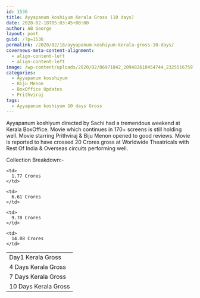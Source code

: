 ```yaml
---
id: 1536
title: Ayyapanum koshiyum Kerala Gross (10 days)
date: 2020-02-18T05:03:45+00:00
author: AB George
layout: post
guid: /?p=1536
permalink: /2020/02/18/ayyapanum-koshiyum-kerala-gross-10-days/
covernews-meta-content-alignment:
  - align-content-left
  - align-content-left
image: /wp-content/uploads/2020/02/86971842_209482610454744_2325516759748050944_o.jpg
categories:
  - Ayyapanum kosshiyum
  - Biju Menon
  - BoxOffice Updates
  - Prithviraj
tags:
  - Ayyapanum koshiyum 10 days Gross
---
```

 

Ayyapanum koshiyum directed by Sachi had a tremendous weekend at Kerala BoxOffice. Movie which continues in 170+ screens is still holding well. Movie starring Prithviraj & Biju Menon opened to good reviews. Movie is reported to have crossed 20 Crores gross at Worldwide Theatricals with Rest Of India & Overseas circuits performing well.

Collection Breakdown:-

<table class="wp-block-table">
  <tr>
    <td>
      Day1 Kerala Gross
    </td>
    
    <td>
      1.77 Crores
    </td>
  </tr>
  
  <tr>
    <td>
      4 Days Kerala Gross
    </td>
    
    <td>
      6.61 Crores
    </td>
  </tr>
  
  <tr>
    <td>
      7 Days Kerala Gross
    </td>
    
    <td>
      9.78 Crores
    </td>
  </tr>
  
  <tr>
    <td>
      10 Days Kerala Gross
    </td>
    
    <td>
      14.08 Crores
    </td>
  </tr>
</table>
